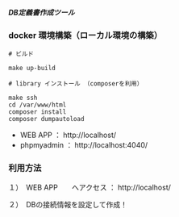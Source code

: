 ##### DB定義書作成ツール

### docker 環境構築（ローカル環境の構築）
```
# ビルド

make up-build

# library インストール （composerを利用）

make ssh
cd /var/www/html
composer install
composer dumpautoload
```
- WEB APP ： http://localhost/
- phpmyadmin ： http://localhost:4040/

### 利用方法

１）　WEB APP　　へアクセス ： http://localhost/

２）　DBの接続情報を設定して作成！

